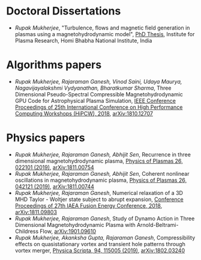 # Doctoral Dissertations
- _Rupak Mukherjee_, "Turbulence, flows and magnetic field generation in plasmas using a magnetohydrodynamic model", [PhD Thesis](https://drive.google.com/file/d/1fqsPa-scZtkHCOM0A81Hbif24u3D_jRE/view), Institute for Plasma Research, Homi Bhabha National Institute, India

# Algorithms papers
- _Rupak Mukherjee, Rajaraman Ganesh, Vinod Saini, Udaya Maurya, Nagavijayalakshmi Vydyanathan, Bharatkumar Sharma_, Three Dimensional Pseudo-Spectral Compressible Magnetohydrodynamic GPU Code for Astrophysical Plasma Simulation, [IEEE Conference Proceedings of 25th International Conference on High Performance Computing Workshops (HiPCW), 2018](10.1109/HiPCW.2018.8634104), [arXiv:1810.12707](https://arxiv.org/abs/1810.12707)

# Physics papers
- _Rupak Mukherjee, Rajaraman Ganesh, Abhijit Sen_, Recurrence in three dimensional magnetohydrodynamic plasma, [Physics of Plasmas 26, 022101 (2019)](https://doi.org/10.1063/1.5083052), [arXiv:1811.00754](https://arxiv.org/abs/1811.00754)
- _Rupak Mukherjee, Rajaraman Ganesh, Abhijit Sen_, Coherent nonlinear oscillations in magnetohydrodynamic plasma, [Physics of Plasmas 26, 042121 (2019)](https://doi.org/10.1063/1.5083001), [arXiv:1811.00744](https://arxiv.org/abs/1811.00744)
- _Rupak Mukherjee, Rajaraman Ganesh_, Numerical relaxation of a 3D MHD Taylor - Woltjer state subject to abrupt expansion, [Conference Proceedings of 27th IAEA Fusion Energy Conference, 2018](https://nucleus.iaea.org/sites/fusionportal/Shared%20Documents/FEC%202018/fec2018-preprints/preprint0663.pdf), [arXiv:1811.09803](https://arxiv.org/abs/1811.09803)
- _Rupak Mukherjee, Rajaraman Ganesh_, Study of Dynamo Action in Three Dimensional Magnetohydrodynamic Plasma with Arnold-Beltrami-Childress Flow, [arXiv:1901.09610](https://arxiv.org/abs/1901.09610)
- _Rupak Mukherjee, Akanksha Gupta, Rajaraman Ganesh_, Compressibility effects on quasistationary vortex and transient hole patterns through vortex merger, [ Physica Scripta, 94, 115005 (2019)](https://doi.org/10.1088/1402-4896/ab1a6a), [arXiv:1802.03240](https://arxiv.org/abs/1802.03240)

